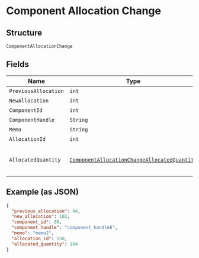 
# Component Allocation Change

## Structure

`ComponentAllocationChange`

## Fields

| Name | Type | Tags | Description | Getter | Setter |
|  --- | --- | --- | --- | --- | --- |
| `PreviousAllocation` | `int` | Required | - | int getPreviousAllocation() | setPreviousAllocation(int previousAllocation) |
| `NewAllocation` | `int` | Required | - | int getNewAllocation() | setNewAllocation(int newAllocation) |
| `ComponentId` | `int` | Required | - | int getComponentId() | setComponentId(int componentId) |
| `ComponentHandle` | `String` | Required | - | String getComponentHandle() | setComponentHandle(String componentHandle) |
| `Memo` | `String` | Required | - | String getMemo() | setMemo(String memo) |
| `AllocationId` | `int` | Required | - | int getAllocationId() | setAllocationId(int allocationId) |
| `AllocatedQuantity` | [`ComponentAllocationChangeAllocatedQuantity`](../../doc/models/containers/component-allocation-change-allocated-quantity.md) | Optional | This is a container for one-of cases. | ComponentAllocationChangeAllocatedQuantity getAllocatedQuantity() | setAllocatedQuantity(ComponentAllocationChangeAllocatedQuantity allocatedQuantity) |

## Example (as JSON)

```json
{
  "previous_allocation": 94,
  "new_allocation": 102,
  "component_id": 88,
  "component_handle": "component_handle8",
  "memo": "memo2",
  "allocation_id": 158,
  "allocated_quantity": 104
}
```

